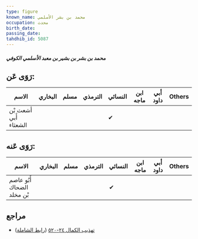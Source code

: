```yaml
---
type: figure
known_name: محمد بن بشر الأسلمي
occupation: محدث
birth_date:
passing_date:
tahdhib_id: 5087
---
```

##### محمد بن بشر بن بشير بن معبد الأسلمي الكوفي

## رَوَى عَن:
| الاسم                 | البخاري | مسلم | الترمذي | النسائي | ابن ماجه | أبي داود | Others |
| --------------------- | ------- | ---- | ------- | ------- | -------- | -------- | ------ |
| أشعث بْن أَبي الشعثاء |         |      |         | ✔       |          |          |        |
## رَوَى عَنه:
| الاسم                      | البخاري | مسلم | الترمذي | النسائي | ابن ماجه | أبي داود | Others |
| -------------------------- | ------- | ---- | ------- | ------- | -------- | -------- | ------ |
| أَبُو عاصم الضحاك بْن مخلد |         |      |         | ✔       |          |          |        |
## مراجع
- [تهذيب الكمال ٢٤-٥٢٠](obsidian://open?vault=Tahdhib-al-Kamal&file=Figures/٥٠٨٧-محمد%20بن%20بشر%20بن%20بشير%20بن%20معبد%20الأسلمي%20الكوفي) ([رابط الشاملة](https://shamela.ws/book/3722/13032))